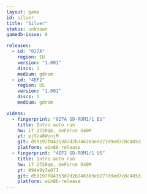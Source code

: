 ```yaml
---
layout: game
id: silver
title: "Silver"
status: unknown
gamedb-issue: 0

releases:
  - id: "027A"
    region: EU
    version: "1.001"
    discs: 1
    medium: gdrom
  - id: "4EF2"
    region: US
    version: "1.001"
    discs: 1
    medium: gdrom

videos:
  - fingerprint: "027A GD-ROM1/1 EU"
    title: Intro auto run
    hw: i7 2720qm, GeForce 540M
    yt: pjVza8WunjM
    git: d59197f84353d7d2b746383e9277d9ed7c8c4053
    platform: win86-release
  - fingerprint: "4EF2 GD-ROM1/1 US"
    title: Intro auto run
    hw: i7 2720qm, GeForce 540M
    yt: N94a9yIw07I
    git: d59197f84353d7d2b746383e9277d9ed7c8c4053
    platform: win86-release
---
```

